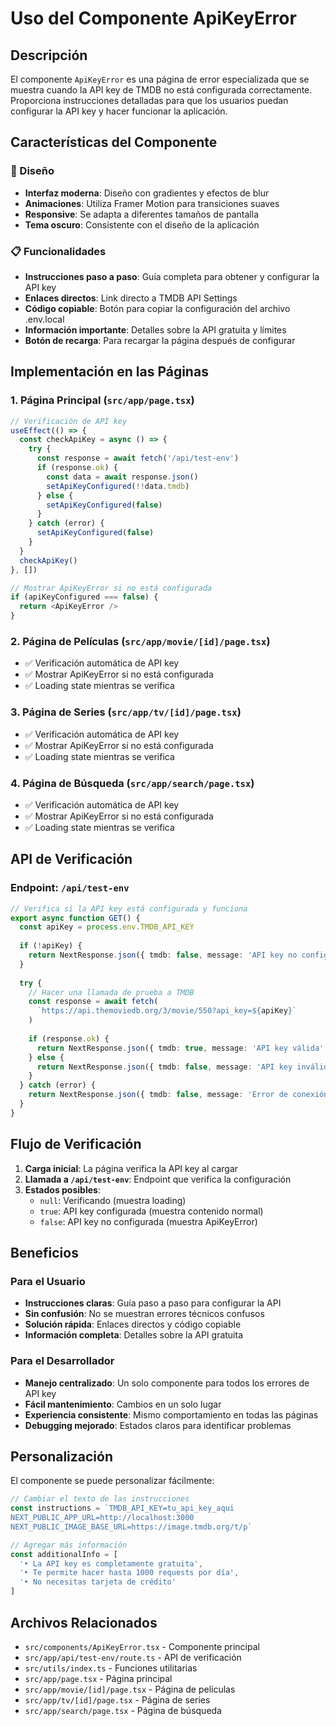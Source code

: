 # Uso del Componente ApiKeyError

## Descripción

El componente `ApiKeyError` es una página de error especializada que se muestra cuando la API key de TMDB no está configurada correctamente. Proporciona instrucciones detalladas para que los usuarios puedan configurar la API key y hacer funcionar la aplicación.

## Características del Componente

### 🎨 Diseño
- **Interfaz moderna**: Diseño con gradientes y efectos de blur
- **Animaciones**: Utiliza Framer Motion para transiciones suaves
- **Responsive**: Se adapta a diferentes tamaños de pantalla
- **Tema oscuro**: Consistente con el diseño de la aplicación

### 📋 Funcionalidades
- **Instrucciones paso a paso**: Guía completa para obtener y configurar la API key
- **Enlaces directos**: Link directo a TMDB API Settings
- **Código copiable**: Botón para copiar la configuración del archivo .env.local
- **Información importante**: Detalles sobre la API gratuita y límites
- **Botón de recarga**: Para recargar la página después de configurar

## Implementación en las Páginas

### 1. Página Principal (`src/app/page.tsx`)
```typescript
// Verificación de API key
useEffect(() => {
  const checkApiKey = async () => {
    try {
      const response = await fetch('/api/test-env')
      if (response.ok) {
        const data = await response.json()
        setApiKeyConfigured(!!data.tmdb)
      } else {
        setApiKeyConfigured(false)
      }
    } catch (error) {
      setApiKeyConfigured(false)
    }
  }
  checkApiKey()
}, [])

// Mostrar ApiKeyError si no está configurada
if (apiKeyConfigured === false) {
  return <ApiKeyError />
}
```

### 2. Página de Películas (`src/app/movie/[id]/page.tsx`)
- ✅ Verificación automática de API key
- ✅ Mostrar ApiKeyError si no está configurada
- ✅ Loading state mientras se verifica

### 3. Página de Series (`src/app/tv/[id]/page.tsx`)
- ✅ Verificación automática de API key
- ✅ Mostrar ApiKeyError si no está configurada
- ✅ Loading state mientras se verifica

### 4. Página de Búsqueda (`src/app/search/page.tsx`)
- ✅ Verificación automática de API key
- ✅ Mostrar ApiKeyError si no está configurada
- ✅ Loading state mientras se verifica

## API de Verificación

### Endpoint: `/api/test-env`
```typescript
// Verifica si la API key está configurada y funciona
export async function GET() {
  const apiKey = process.env.TMDB_API_KEY
  
  if (!apiKey) {
    return NextResponse.json({ tmdb: false, message: 'API key no configurada' })
  }
  
  try {
    // Hacer una llamada de prueba a TMDB
    const response = await fetch(
      `https://api.themoviedb.org/3/movie/550?api_key=${apiKey}`
    )
    
    if (response.ok) {
      return NextResponse.json({ tmdb: true, message: 'API key válida' })
    } else {
      return NextResponse.json({ tmdb: false, message: 'API key inválida' })
    }
  } catch (error) {
    return NextResponse.json({ tmdb: false, message: 'Error de conexión' })
  }
}
```

## Flujo de Verificación

1. **Carga inicial**: La página verifica la API key al cargar
2. **Llamada a `/api/test-env`**: Endpoint que verifica la configuración
3. **Estados posibles**:
   - `null`: Verificando (muestra loading)
   - `true`: API key configurada (muestra contenido normal)
   - `false`: API key no configurada (muestra ApiKeyError)

## Beneficios

### Para el Usuario
- **Instrucciones claras**: Guía paso a paso para configurar la API
- **Sin confusión**: No se muestran errores técnicos confusos
- **Solución rápida**: Enlaces directos y código copiable
- **Información completa**: Detalles sobre la API gratuita

### Para el Desarrollador
- **Manejo centralizado**: Un solo componente para todos los errores de API key
- **Fácil mantenimiento**: Cambios en un solo lugar
- **Experiencia consistente**: Mismo comportamiento en todas las páginas
- **Debugging mejorado**: Estados claros para identificar problemas

## Personalización

El componente se puede personalizar fácilmente:

```typescript
// Cambiar el texto de las instrucciones
const instructions = `TMDB_API_KEY=tu_api_key_aqui
NEXT_PUBLIC_APP_URL=http://localhost:3000
NEXT_PUBLIC_IMAGE_BASE_URL=https://image.tmdb.org/t/p`

// Agregar más información
const additionalInfo = [
  '• La API key es completamente gratuita',
  '• Te permite hacer hasta 1000 requests por día',
  '• No necesitas tarjeta de crédito'
]
```

## Archivos Relacionados

- `src/components/ApiKeyError.tsx` - Componente principal
- `src/app/api/test-env/route.ts` - API de verificación
- `src/utils/index.ts` - Funciones utilitarias
- `src/app/page.tsx` - Página principal
- `src/app/movie/[id]/page.tsx` - Página de películas
- `src/app/tv/[id]/page.tsx` - Página de series
- `src/app/search/page.tsx` - Página de búsqueda 